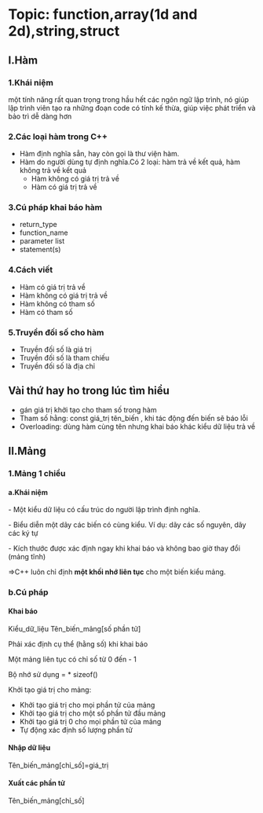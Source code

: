<!DOCTYPE html>
<html>
<body>
    <p><h1>Topic: function,array(1d and 2d),string,struct</h1></p>
    <p><h2>I.Hàm</h2></p>
    <p id ="first">
        <h3>1.Khái niệm</h3>
        <p>một tính năng rất quan trọng trong hầu hết các ngôn ngữ lập trình, nó giúp lập trình viên tạo ra những đoạn code có tính kế thừa, giúp việc phát triển và bảo trì dễ dàng hơn</p>
        <h3>2.Các loại hàm trong C++</h3>
        <ul>
            <li>
                Hàm định nghĩa sẳn, hay còn gọi là thư viện hàm.
            </li>
            <li>Hàm do người dùng tự định nghĩa.Có 2 loại: hàm trả về kết quả, hàm không trả về kết quả
                <ul>
                    <li>Hàm không có giá trị trả về</li>
                    <li>Hàm có giá trị trả về</li>
                </ul>
            </li>
        </ul>
        <h3>3.Cú pháp khai báo hàm</h3>
        <ul>
            <li>return_type</li>
            <li>function_name</li>
            <li>parameter list</li>
            <li>statement(s)</li>
        </ul>
        <h3>4.Cách viết</h3>
        <ul>
            <li>Hàm có giá trị trả về</li>
            <li>Hàm không có giá trị trả về</li>
            <li>Hàm không có tham số</li>
            <li>Hàm có tham số</li>
        </ul>
        <h3>5.Truyền đối số cho hàm</h3>
        <ul>
            <li>Truyền đối số là giá trị</li>
            <li>Truyền đối số là tham chiếu</li>
            <li>Truyền đối số là địa chỉ</li>
        </ul>
        <h2>Vài thứ hay ho trong lúc tìm hiểu</h3>
        <ul>
            <li>gán giá trị khởi tạo cho tham số trong hàm</li>
            <li>Tham số hằng: const giá_trị tên_biến , khi tác động đến biến sẽ báo lỗi</li>
            <li>Overloading: dùng hàm cùng tên nhưng khai báo khác kiểu dữ liệu trả về</li>
        </ul>
        <p><h2>II.Mảng</h2></p>
        <p><h3>1.Mảng 1 chiều</h3></p>
        <p><h4>a.Khái niệm</h4></p>
        <p>- Một kiểu dữ liệu có cấu trúc do người lập trình định nghĩa.</p>
        <p>- Biểu diễn một dãy các biến có cùng kiểu. Ví dụ: dãy các số nguyên, dãy các ký tự</p>
        <p>- Kích thước được xác định ngay khi khai báo và không bao giờ thay đổi (mảng tĩnh)</p>
        <p style="font-color:red;">=>C++ luôn chỉ định <b>một khối nhớ liên tục</b> cho một biến kiểu mảng.</p>
        <p><h3>b.Cú pháp</h3></p>
        <p><h4>Khai báo</h4></p>
        <p>Kiểu_dữ_liệu Tên_biến_mảng[số phần tử]</p>
        <p>Phải xác định <số phần tử> cụ thể (hằng số) khi khai báo</p>
        <p>Một mảng liên tục có chỉ số từ 0 đến <tổng số phần tử> - 1</p>
        <p>Bộ nhớ sử dụng = <tổng số phần tử> * sizeof(<kiểu cơ sở>)</p>
        <p>Khởi tạo giá trị cho mảng:</p>
        <ul>
            <li>Khởi tạo giá trị cho mọi phần tử của mảng</li>
            <li>Khởi tạo giá trị cho một số phần tử đầu mảng</li>
            <li>Khởi tạo giá trị 0 cho mọi phần tử của mảng</li>
            <li>Tự động xác định số lượng phần tử</li>
        </ul>
        <p><h4>Nhập dữ liệu</h4></p>
        <p>Tên_biến_mảng[chỉ_số]=giá_trị</p>
        <p><h4>Xuất các phần tử</h4></p>
        <p>Tên_biến_mảng[chỉ_số]</p>
    </p>
</body>
</html>
